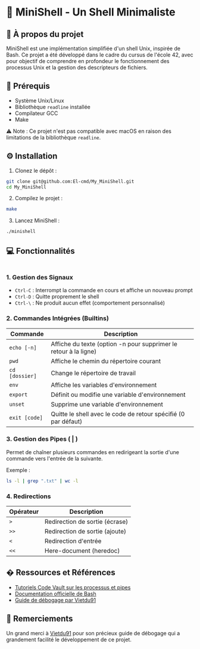 # 🚀 MiniShell - Un Shell Minimaliste

## 📖 À propos du projet
MiniShell est une implémentation simplifiée d'un shell Unix, inspirée de Bash. Ce projet a été développé dans le cadre du cursus de l'école 42, avec pour objectif de comprendre en profondeur le fonctionnement des processus Unix et la gestion des descripteurs de fichiers.

## 🔧 Prérequis
- Système Unix/Linux
- Bibliothèque `readline` installée
- Compilateur GCC
- Make

⚠️ Note : Ce projet n'est pas compatible avec macOS en raison des limitations de la bibliothèque `readline`.

## ⚙️ Installation

1. Clonez le dépôt :
```bash
git clone git@github.com:El-cmd/My_MiniShell.git
cd My_MiniShell
```

2. Compilez le projet :
```bash
make
```

3. Lancez MiniShell :
```bash
./minishell
```

## 💻 Fonctionnalités

<a href="https://zupimages.net/viewer.php?id=23/37/f6hq.png"><img src="https://zupimages.net/up/23/37/f6hq.png" alt="" /></a>

### 1. Gestion des Signaux
- `Ctrl-C` : Interrompt la commande en cours et affiche un nouveau prompt
- `Ctrl-D` : Quitte proprement le shell
- `Ctrl-\` : Ne produit aucun effet (comportement personnalisé)

### 2. Commandes Intégrées (Builtins)
| Commande | Description |
|----------|-------------|
| `echo [-n]` | Affiche du texte (option -n pour supprimer le retour à la ligne) |
| `pwd` | Affiche le chemin du répertoire courant |
| `cd [dossier]` | Change le répertoire de travail |
| `env` | Affiche les variables d'environnement |
| `export` | Définit ou modifie une variable d'environnement |
| `unset` | Supprime une variable d'environnement |
| `exit [code]` | Quitte le shell avec le code de retour spécifié (0 par défaut) |

### 3. Gestion des Pipes ( | )
Permet de chaîner plusieurs commandes en redirigeant la sortie d'une commande vers l'entrée de la suivante.

Exemple :
```bash
ls -l | grep ".txt" | wc -l
```

### 4. Redirections
| Opérateur | Description |
|-----------|-------------|
| `>` | Redirection de sortie (écrase) |
| `>>` | Redirection de sortie (ajoute) |
| `<` | Redirection d'entrée |
| `<<` | Here-document (heredoc) |

## � Ressources et Références

- [Tutoriels Code Vault sur les processus et pipes](https://www.youtube.com/watch?v=5fnVr-zH-SE)
- [Documentation officielle de Bash](https://www.gnu.org/software/bash/manual/bash.html)
- [Guide de débogage par Vietdu91](https://docs.google.com/spreadsheets/d/1uJHQu0VPsjjBkR4hxOeCMEt3AOM1Hp_SmUzPFhAH-nA/edit#gid=0)

## 🤝 Remerciements
Un grand merci à [Vietdu91](https://github.com/vietdu91) pour son précieux guide de débogage qui a grandement facilité le développement de ce projet.
